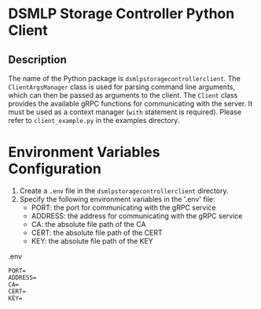 # DSMLP Storage Controller Python Client

## Description

The name of the Python package is `dsmlpstoragecontrollerclient`. The `ClientArgsManager` class is used for parsing command line arguments, which can then be passed as arguments to the client. The `Client` class provides the available gRPC functions for communicating with the server. It must be used as a context manager (`with` statement is required). Please refer to `client_example.py` in the examples directory.

# Environment Variables Configuration
1. Create a `.env` file in the `dsmlpstoragecontrollerclient` directory.
2. Specify the following environment variables in the '.env' file:
    - PORT: the port for communicating with the gRPC service
    - ADDRESS: the address for communicating with the gRPC service
    - CA: the absolute file path of the CA
    - CERT: the absolute file path of the CERT
    - KEY: the absolute file path of the KEY

.env
```
PORT=
ADDRESS=
CA=
CERT=
KEY=
```